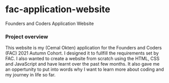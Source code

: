 # fac-application-website
 Founders and Coders Application Website

### Project overview

This website is my (Cemal Okten) application for the Founders and Coders (FAC) 2021 Autumn Cohort. I designed it to  fullfill the requirements set by FAC. I also wanted to create a website from scratch using the HTML, CSS and JavaScript and have learnt over the past few months. It also gave me an oppertunity to put into words why I want to learn more   about coding and my journey in life so far.

